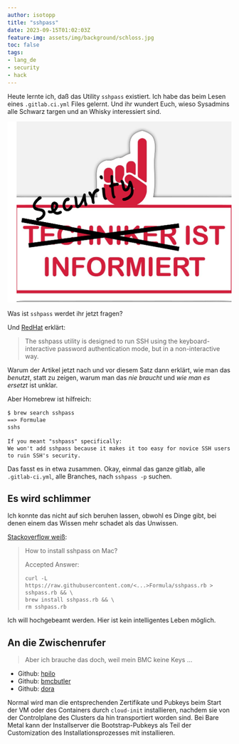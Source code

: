 ```yaml
---
author: isotopp
title: "sshpass"
date: 2023-09-15T01:02:03Z
feature-img: assets/img/background/schloss.jpg
toc: false
tags:
- lang_de
- security
- hack
---
```


Heute lernte ich, daß das Utility `sshpass` existiert.
Ich habe das beim Lesen eines `.gitlab.ci.yml` Files gelernt.
Und ihr wundert Euch, wieso Sysadmins alle Schwarz targen und an Whisky interessiert sind.

![](/uploads/2023/09/sshpass-01.png)

Was ist `sshpass` werdet ihr jetzt fragen?

Und 
[RedHat](https://www.redhat.com/sysadmin/ssh-automation-sshpass)
erklärt:
> The sshpass utility is designed to run SSH using the keyboard-interactive password authentication mode, 
> but in a non-interactive way.

Warum der Artikel jetzt nach und vor diesem Satz dann erklärt,
wie man das *benutzt*, statt zu zeigen, warum man das *nie braucht* und *wie man es ersetzt* ist unklar.

Aber Homebrew ist hilfreich:

```console
$ brew search sshpass
==> Formulae
sshs

If you meant "sshpass" specifically:
We won't add sshpass because it makes it too easy for novice SSH users to ruin SSH's security.
```

Das fasst es in etwa zusammen.
Okay, einmal das ganze gitlab, alle `.gitlab-ci.yml`, alle Branches, nach `sshpass -p` suchen.

## Es wird schlimmer

Ich konnte das nicht auf sich beruhen lassen, obwohl es Dinge gibt, bei denen einem das Wissen mehr schadet als das Unwissen.

[Stackoverflow weiß](https://stackoverflow.com/questions/32255660/how-to-install-sshpass-on-mac):
> How to install sshpass on Mac?
> 
> Accepted Answer:
> ```
> curl -L https://raw.githubusercontent.com/<...>Formula/sshpass.rb > sshpass.rb && \
> brew install sshpass.rb && \
> rm sshpass.rb
> ```

Ich will hochgebeamt werden. Hier ist kein intelligentes Leben möglich.

## An die Zwischenrufer

> Aber ich brauche das doch, weil mein BMC keine Keys ...

- Github: [hpilo](https://github.com/seveas/python-hpilo)
- Github: [bmcbutler](https://github.com/bmc-toolbox/bmcbutler)
- Github: [dora](https://github.com/bmc-toolbox/dora)

Normal wird man die entsprechenden Zertifikate und Pubkeys beim Start der VM oder des Containers durch `cloud-init` installieren,
nachdem sie von der Controlplane des Clusters da hin transportiert worden sind.
Bei Bare Metal kann der Installserver die Bootstrap-Pubkeys als Teil der Customization des Installationsprozesses mit installieren.
